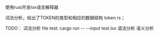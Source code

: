 使用rust开发lox语言解释器

词法分析，给出了TOKEN的类型和相应的数据结构 token.rs；


TODO：
词法分析  file test: cargo run -- --input test.lox
语法分析
语义分析
